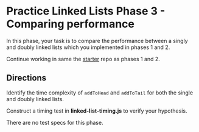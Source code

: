 # Practice Linked Lists Phase 3 - Comparing performance

In this phase, your task is to compare the performance between a singly and
doubly linked lists which you implemented in phases 1 and 2.

Continue working in same the [starter] repo as phases 1 and 2.

## Directions

Identify the time complexity of `addToHead` and `addToTail` for both the
single and doubly linked lists.

Construct a timing test in **linked-list-timing.js** to verify your hypothesis.

There are no test specs for this phase.

[starter]: https://github.com/appacademy/aa05-linked-list-basics
